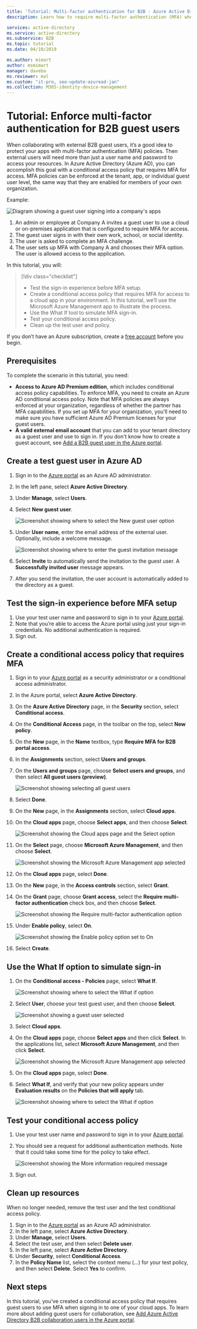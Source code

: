 ```yaml
---
title: 'Tutorial: Multi-factor authentication for B2B - Azure Active Directory | Microsoft Docs'
description: Learn how to require multi-factor authentication (MFA) when you use Azure AD B2B to collaborate with external users and partner organizations.

services: active-directory
ms.service: active-directory
ms.subservice: B2B
ms.topic: tutorial
ms.date: 04/10/2019

ms.author: mimart
author: msmimart
manager: daveba
ms.reviewer: mal
ms.custom: "it-pro, seo-update-azuread-jan"
ms.collection: M365-identity-device-management
---
```


# Tutorial: Enforce multi-factor authentication for B2B guest users

When collaborating with external B2B guest users, it’s a good idea to protect your apps with multi-factor authentication (MFA) policies. Then external users will need more than just a user name and password to access your resources. In Azure Active Directory (Azure AD), you can accomplish this goal with a conditional access policy that requires MFA for access. MFA policies can be enforced at the tenant, app, or individual guest user level, the same way that they are enabled for members of your own organization.

Example:

![Diagram showing a guest user signing into a company's apps](media/tutorial-mfa/aad-b2b-mfa-example.png)

1.	An admin or employee at Company A invites a guest user to use a cloud or on-premises application that is configured to require MFA for access.
2.	The guest user signs in with their own work, school, or social identity. 
3.	The user is asked to complete an MFA challenge. 
4.	The user sets up MFA with Company A and chooses their MFA option. The user is allowed access to the application.

In this tutorial, you will:

> [!div class="checklist"]
> * Test the sign-in experience before MFA setup.
> * Create a conditional access policy that requires MFA for access to a cloud app in your environment. In this tutorial, we’ll use the Microsoft Azure Management app to illustrate the process.
> * Use the What If tool to simulate MFA sign-in.
> * Test your conditional access policy.
> * Clean up the test user and policy.

If you don’t have an Azure subscription, create a [free account](https://azure.microsoft.com/free/?WT.mc_id=A261C142F) before you begin.

## Prerequisites

To complete the scenario in this tutorial, you need:

 - **Access to Azure AD Premium edition**, which includes conditional access policy capabilities. To enforce MFA, you need to create an Azure AD conditional access policy. Note that MFA policies are always enforced at your organization, regardless of whether the partner has MFA capabilities. If you set up MFA for your organization, you’ll need to make sure you have sufficient Azure AD Premium licenses for your guest users. 
 - **A valid external email account** that you can add to your tenant directory as a guest user and use to sign in. If you don't know how to create a guest account, see [Add a B2B guest user in the Azure portal](add-users-administrator.md).

## Create a test guest user in Azure AD

1. Sign in to the [Azure portal](https://portal.azure.com/) as an Azure AD administrator.
2. In the left pane, select **Azure Active Directory**.
3.	Under **Manage**, select **Users**.
4.	Select **New guest user**.

    ![Screenshot showing where to select the New guest user option](media/tutorial-mfa/tutorial-mfa-user-3.png)

5.	Under **User name**, enter the email address of the external user. Optionally, include a welcome message. 

    ![Screenshot showing where to enter the guest invitation message](media/tutorial-mfa/tutorial-mfa-user-4.png)

6.	Select **Invite** to automatically send the invitation to the guest user. A **Successfully invited user** message appears. 
7.	After you send the invitation, the user account is automatically added to the directory as a guest.

## Test the sign-in experience before MFA setup
1.	Use your test user name and password to sign in to your [Azure portal](https://portal.azure.com/).
2.	Note that you’re able to access the Azure portal using just your sign-in credentials. No additional authentication is required.
3.	Sign out.

## Create a conditional access policy that requires MFA
1.	Sign in to your [Azure portal](https://portal.azure.com/) as a security administrator or a conditional access administrator.
2.	In the Azure portal, select **Azure Active Directory**. 
3.	On the **Azure Active Directory** page, in the **Security** section, select **Conditional access**.
4.	On the **Conditional Access** page, in the toolbar on the top, select **New policy**.
5.	On the **New** page, in the **Name** textbox, type **Require MFA for B2B portal access**.
6.	In the **Assignments** section, select **Users and groups**.
7.	On the **Users and groups** page, choose **Select users and groups**, and then select **All guest users (preview)**.

    ![Screenshot showing selecting all guest users](media/tutorial-mfa/tutorial-mfa-policy-6.png)
9.	Select **Done**.
10.	On the **New** page, in the **Assignments** section, select **Cloud apps**.
11.	On the **Cloud apps** page, choose **Select apps**, and then choose **Select**.

    ![Screenshot showing the Cloud apps page and the Select option](media/tutorial-mfa/tutorial-mfa-policy-10.png)

12.	On the **Select** page, choose **Microsoft Azure Management**, and then choose **Select**.

    ![Screenshot showing the Microsoft Azure Management app selected](media/tutorial-mfa/tutorial-mfa-policy-11.png)

13.	On the **Cloud apps** page, select **Done**.
14.	On the **New** page, in the **Access controls** section, select **Grant**.
15.	On the **Grant** page, choose **Grant access**, select the **Require multi-factor authentication** check box, and then choose **Select**.

    ![Screenshot showing the Require multi-factor authentication option](media/tutorial-mfa/tutorial-mfa-policy-13.png)

16.	Under **Enable policy**, select **On**.

    ![Screenshot showing the Enable policy option set to On](media/tutorial-mfa/tutorial-mfa-policy-14.png)

17.	Select **Create**.

## Use the What If option to simulate sign-in

1.	On the **Conditional access - Policies** page, select **What If**. 

    ![Screenshot showing where to select the What if option](media/tutorial-mfa/tutorial-mfa-whatif-1.png)

2.	Select **User**, choose your test guest user, and then choose **Select**.

    ![Screenshot showing a guest user selected](media/tutorial-mfa/tutorial-mfa-whatif-2.png)

3.	Select **Cloud apps**.
4.	On the **Cloud apps** page, choose **Select apps** and then click  **Select**. In the applications list, select **Microsoft Azure Management**, and then click **Select**. 

    ![Screenshot showing the Microsoft Azure Management app selected](media/tutorial-mfa/tutorial-mfa-whatif-3.png)

5.	On the **Cloud apps** page, select **Done**.
6.	Select **What If**, and verify that your new policy appears under **Evaluation results** on the **Policies that will apply** tab.

    ![Screenshot showing where to select the What if option](media/tutorial-mfa/tutorial-mfa-whatif-4.png)

## Test your conditional access policy
1.	Use your test user name and password to sign in to your [Azure portal](https://portal.azure.com/).
2.	You should see a request for additional authentication methods. Note that it could take some time for the policy to take effect.

    ![Screenshot showing the More information required message](media/tutorial-mfa/mfa-required.png)
 
3.	Sign out.

## Clean up resources
When no longer needed, remove the test user and the test conditional access policy.
1.	Sign in to the [Azure portal](https://portal.azure.com/) as an Azure AD administrator.
2.	In the left pane, select **Azure Active Directory**.
3.	Under **Manage**, select **Users**.
4.	Select the test user, and then select **Delete user**.
5.	In the left pane, select **Azure Active Directory**.
6.	Under **Security**, select **Conditional Access**.
7.	In the **Policy Name** list, select the context menu (…) for your test policy, and then select **Delete**. Select **Yes** to confirm.

## Next steps
In this tutorial, you’ve created a conditional access policy that requires guest users to use MFA when signing in to one of your cloud apps. To learn more about adding guest users for collaboration, see [Add Azure Active Directory B2B collaboration users in the Azure portal](add-users-administrator.md).
